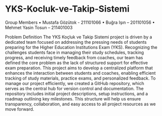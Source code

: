 # YKS-Kocluk-ve-Takip-Sistemi
 Group Members 
•	Mustafa Gözütok - 211101066
•	Buğra Işın – 201101056
•	Mehmet Yasin Tosun – 211401003

Problem Definition
The YKS Koçluk ve Takip Sistemi project is driven by a dedicated team focused on addressing the pressing needs of students preparing for the Higher Education Institutions Exam (YKS). Recognizing the challenges students face in managing their study schedules, tracking progress, and receiving timely feedback from coaches, our team has defined the core problem as the lack of structured support for effective exam preparation. This project aims to develop a centralized platform that enhances the interaction between students and coaches, enabling efficient tracking of study materials, practice exams, and personalized feedback.
 To manage our project efficiently, we created a GitHub repository, which serves as the central hub for version control and documentation. The repository includes initial project descriptions, setup instructions, and a roadmap outlining key milestones. This structure will help us ensure transparency, collaboration, and easy access to all project resources as we move forward.
